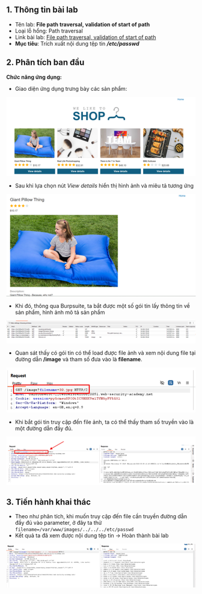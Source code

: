## 1. Thông tin bài lab
- Tên lab: **File path traversal, validation of start of path**
- Loại lỗ hổng: Path traversal 
- Link bài lab: [File path traversal, validation of start of path](https://portswigger.net/web-security/file-path-traversal/lab-validate-start-of-path)
- **Mục tiêu**: Trích xuất nội dung tệp tin _**/etc/passwd**_
## 2. Phân tích ban đầu
**Chức năng ứng dụng:** 
- Giao diện ứng dụng trưng bày các sản phẩm:

![img1](./img/background_app.png)

- Sau khi lựa chọn nút _View details_ hiển thị hình ảnh và miêu tả tương ứng

![img2](./img/func_app.png)

- Khi đó, thông qua Burpsuite, ta bắt được một số gói tin lấy thông tin về sản phẩm, hình ảnh mô tả sản phẩm

![img3](./img/http_request.png)

- Quan sát thấy có gói tin có thể load được file ảnh và xem nội dung file tại đường dẫn **/image** và tham số đưa vào là **filename**.

![img4](./img/parameter.png)

- Khi bắt gói tin truy cập đến file ảnh, ta có thể thấy tham số truyền vào là một đường dẫn đầy đủ.

![img5](./img/lab5/img1.png)

## 3. Tiến hành khai thác
- Theo như phân tích, khi muốn truy cập đến file cần truyền đường dẫn đầy đủ vào parameter, ở đây ta thử `filename=/var/www/images/../../../etc/passwd`
- Kết quả ta đã xem được nội dung tệp tin -> Hoàn thành bài lab

![img5](./img/lab5/img2.png)

